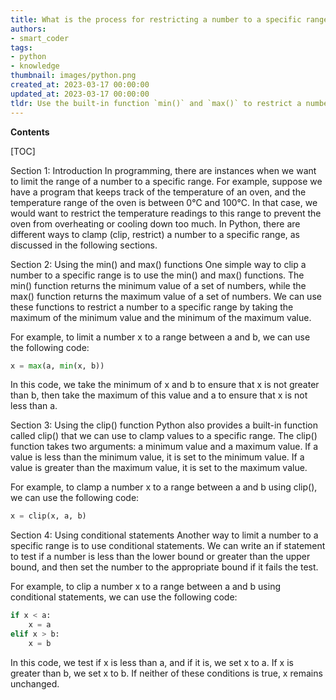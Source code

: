 ```yaml
---
title: What is the process for restricting a number to a specific range by clamping or clipping it?
authors:
- smart_coder
tags:
- python
- knowledge
thumbnail: images/python.png
created_at: 2023-03-17 00:00:00
updated_at: 2023-03-17 00:00:00
tldr: Use the built-in function `min()` and `max()` to restrict a number to a specified range in Python.
---
```


**Contents**

[TOC]

Section 1: Introduction
In programming, there are instances when we want to limit the range of a number to a specific range. For example, suppose we have a program that keeps track of the temperature of an oven, and the temperature range of the oven is between 0°C and 100°C. In that case, we would want to restrict the temperature readings to this range to prevent the oven from overheating or cooling down too much. In Python, there are different ways to clamp (clip, restrict) a number to a specific range, as discussed in the following sections.

Section 2: Using the min() and max() functions
One simple way to clip a number to a specific range is to use the min() and max() functions. The min() function returns the minimum value of a set of numbers, while the max() function returns the maximum value of a set of numbers. We can use these functions to restrict a number to a specific range by taking the maximum of the minimum value and the minimum of the maximum value.

For example, to limit a number x to a range between a and b, we can use the following code:

```python
x = max(a, min(x, b))
```

In this code, we take the minimum of x and b to ensure that x is not greater than b, then take the maximum of this value and a to ensure that x is not less than a.

Section 3: Using the clip() function
Python also provides a built-in function called clip() that we can use to clamp values to a specific range. The clip() function takes two arguments: a minimum value and a maximum value. If a value is less than the minimum value, it is set to the minimum value. If a value is greater than the maximum value, it is set to the maximum value.

For example, to clamp a number x to a range between a and b using clip(), we can use the following code:

```python
x = clip(x, a, b)
```

Section 4: Using conditional statements
Another way to limit a number to a specific range is to use conditional statements. We can write an if statement to test if a number is less than the lower bound or greater than the upper bound, and then set the number to the appropriate bound if it fails the test.

For example, to clip a number x to a range between a and b using conditional statements, we can use the following code:

```python
if x < a:
    x = a
elif x > b:
    x = b
``` 

In this code, we test if x is less than a, and if it is, we set x to a. If x is greater than b, we set x to b. If neither of these conditions is true, x remains unchanged.
